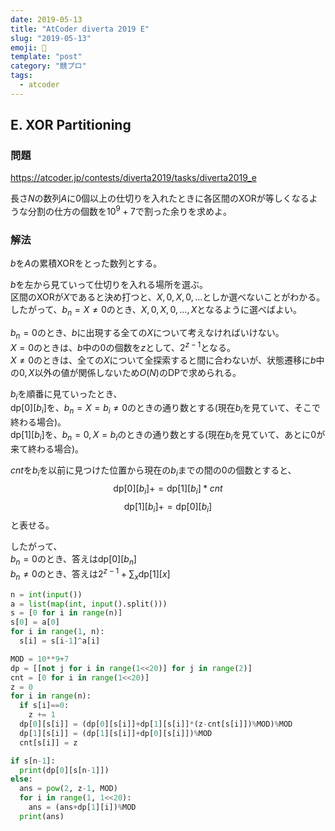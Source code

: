```yaml
---
date: 2019-05-13
title: "AtCoder diverta 2019 E"
slug: "2019-05-13"
emoji: 🐎
template: "post"
category: "競プロ"
tags:
  - atcoder
---
```


## E. XOR Partitioning

### 問題

<https://atcoder.jp/contests/diverta2019/tasks/diverta2019_e>

長さ$N$の数列$A$に0個以上の仕切りを入れたときに各区間のXORが等しくなるような分割の仕方の個数を$10^9+7$で割った余りを求めよ。

### 解法

$b$を$A$の累積XORをとった数列とする。

$b$を左から見ていって仕切りを入れる場所を選ぶ。  
区間のXORが$X$であると決め打つと、$X, 0, X, 0, ...$としか選べないことがわかる。  
したがって、$b_n=X≠0$のとき、$X, 0, X, 0, ..., X$となるように選べばよい。

$b_n=0$のとき、$b$に出現する全ての$X$について考えなければいけない。  
$X=0$のときは、$b$中の0の個数を$z$として、$2^{z-1}$となる。  
$X≠0$のときは、全ての$X$について全探索すると間に合わないが、状態遷移に$b$中の$0, X$以外の値が関係しないため$O(N)$のDPで求められる。

$b_i$を順番に見ていったとき、  
$\textrm{dp}[0][b_i]$を、$b_n=X=b_i≠0$のときの通り数とする(現在$b_i$を見ていて、そこで終わる場合)。  
$\textrm{dp}[1][b_i]$を、$b_n=0, X=b_i$のときの通り数とする(現在$b_i$を見ていて、あとに0が来て終わる場合)。  

$cnt$を$b_i$を以前に見つけた位置から現在の$b_i$までの間の0の個数とすると、  
$$\textrm{dp}[0][b_i] += \textrm{dp}[1][b_i]*cnt$$
$$\textrm{dp}[1][b_i] += \textrm{dp}[0][b_i]$$
と表せる。

したがって、  
$b_n=0$のとき、答えは$\textrm{dp}[0][b_n]$  
$b_n≠0$のとき、答えは$2^{z-1}+\sum_x \textrm{dp}[1][x]$

```python
n = int(input())
a = list(map(int, input().split()))
s = [0 for i in range(n)]
s[0] = a[0]
for i in range(1, n):
  s[i] = s[i-1]^a[i]

MOD = 10**9+7
dp = [[not j for i in range(1<<20)] for j in range(2)]
cnt = [0 for i in range(1<<20)]
z = 0
for i in range(n):
  if s[i]==0:
    z += 1
  dp[0][s[i]] = (dp[0][s[i]]+dp[1][s[i]]*(z-cnt[s[i]])%MOD)%MOD
  dp[1][s[i]] = (dp[1][s[i]]+dp[0][s[i]])%MOD
  cnt[s[i]] = z

if s[n-1]:
  print(dp[0][s[n-1]])
else:
  ans = pow(2, z-1, MOD)
  for i in range(1, 1<<20):
    ans = (ans+dp[1][i])%MOD
  print(ans)
```
